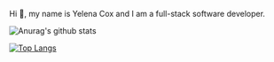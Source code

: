 Hi 👋, my name is Yelena Cox and I am a full-stack software developer.

![Anurag's github stats](https://github-readme-stats.vercel.app/api?username=yelenacox) 

[![Top Langs](https://github-readme-stats.vercel.app/api/top-langs/?username=yelenacox)](https://github.com/anuraghazra/github-readme-stats)
